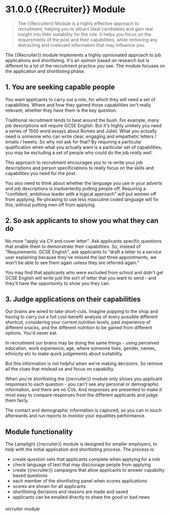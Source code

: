 # 31.0.0 {{Recruiter}} Module

> The {{Recruiter}} Module is a highly effective approach to recruitment, helping you to attract ideal candidates
> and gain real insight into their suitability for the role. It helps you focus on the requirements of the post
> and their capabilities, while removing any distracting and irrelevant information that may influence you.

The {{Recruiter}} module implements a highly opinionated approach to job applications and shortlisting. 
It's an opinion based on research but is different to a lot of the recruitment practice you see.
The module focuses on the application and shortlisting phase.

## 1. You are seeking capable people

You want applicants to carry out a role, for which they will need a set of capabilities.
Where and how they gained those capabilities isn't really relevant; whether they have them is the 
key question.

Traditional recruitment tends to beat around the bush.  For example, many job descriptions will require
GCSE English.  But it's highly unlikely you need a series of 1500 word essays about Romeo and Juliet.
What you actually need is someone who can write clear, engaging and empathetic letters / emails / tweets.
So why not ask for that?  By requiring a particular qualification when what you actually want is a particular
set of capabilities, you may be excluding a set of people who could do the job *really well*.

This approach to recruitment encourages you to re-write your job descriptions and person specificiations
to really focus on the skills and capabilities you need for the post.

You also need to think about whether the language you use in your adverts and job descriptions is 
inadvertently putting people off.  Requiring a "confident, ambitious leader with a logical approach"
will put women off from applying.  Re-phrasing to use less masculine coded language will fix this, 
without putting men off from applying.

## 2. So ask applicants to show you what they can do

No more "apply via CV and cover letter". Ask applicants specific questions that enable them to demonstrate
their capabilities.  So, instead of "Requirements: GCSE English", ask applicants to 
"draft a letter to a service user explaining because they've missed the last three appointments, we won't be 
able to see them again unless they are referred again."

You may find that applicants who were excluded from school and didn't get GCSE English will write 
just the sort of letter that you want to send - and they'll have the opportunity to show you they can.


## 3. Judge applications on their capabilities

Our brains are wired to take short-cuts.  Imagine popping to the shop and having to carry out a full
cost-benefit analysis of every possible different shortcut, considering your current nutrition levels,
past experience of different snacks, and the different nutrition to be gained from different options.
You'd never eat.

In recruitment our brains may be doing the same things - using perceived education, work experience, age, 
where someone lives, gender, names, ethnicity etc to make quick judgements about suitability.

But this information is not helpful when we're making decisions.  So remove all the clues that mislead us and focus on capability.

When you're shortlisting the {{recruiter}} module only shows you applicant responses to each question - you 
can't see any personal or demographic information, and there are no CVs.  And responses are presented
to make it most easy to compare responses from the different applicants and judge them fairly.

The contact and demographic information is captured, so you can in touch afterwards and run reports
to monitor your equalities performance.


## Module functionality

The Lamplight {{recruiter}} module is designed for smaller employers, to help with the initial
application and shortlisting process.  The process is:

 - create question sets that applicants complete when applying for a role
 - check language of text that may discourage people from applying
 - create {{recruiter}} campaigns that allow applicants to answer capability based questions
 - each member of the shortlisting panel when scores applications
 - scores are shown for all applicants
 - shortlisting decisions and reasons are made and saved
 - applicants can be emailed directly to share the good or bad news


###### recruiter module